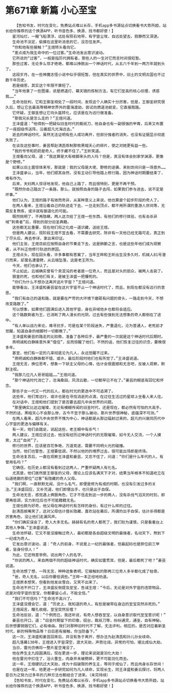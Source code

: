# 第671章 新篇 小心至宝
        【告知书友，时代在变化，免费站点难以长存，手机app多书源站点切换看书大势所趋，站长给你推荐的这个换源APP，听书音色多、换源、找书都好使！】
       星河灿烂，一艘飞船漂浮，远处有陨石地带，有宇宙尘埃，自远处望去，寂静而又深邃。
       生命池不淡定，偷摸在这里听消息的它，没忍住发声。
       “你和他有些接触？”王煊转头看向它。
       “差点成为我生命中的一位过客。”生命池发出意识波动。
       它所说的“过客”，一般是指历代拥有者，那些人的一生对它而言时间很短暂。
       那些过客，无论多么惊才绝艳，都难以挣脱出一个神话时代，从五六千年到一两万年就到头了。
       这段岁月，在一些神魔志怪小说中似乎很短暂，但在真实的世界中，旧土的文明古国也不过数千年历史。
       若是细思，其实这个年限不算短了。
       “当年他拿了一些图谱，说是燃道灯、幕天镜的炼制方法，有它们至高的核心纹理，诱惑我……”
       生命池批判，它和王御圣相处了一段时间，发现这个人确实十分厉害，但是，王御圣研究很久后，想让它去最高等精神世界外的雷海渡劫，尝试向燃道池蜕变，它直接跑路。
       它怀疑，王御圣想让它向头盔转化，应该是在为远行做准备。
       “那我兄长是怎么走的？”王煊问道。
       王泽盛道：“他得到一把疑似旧圣时代的裁纸刀，他自身也有一副很强的甲胄，后来又布置了一座超级传送阵，沿着超凡光海远去。”
       逝去的神话时代，虽然无法证明有些人成功离开，但部分强者的消失，也没有证据显示彻底失败了。
       在谈及这些事时，姜芸帮赵清菡炼制那枚黑暗天心的碎片，使之对她更有益一些。
       “我的爷爷和奶奶是奇人，终于藏不住了。”王昕笑道。
       王煊看向父母，道：“我这算是大有根脚来头的人吗？但是，真没有体会到家学渊源，更像是个野修。”
       如果以旧土震惊体来写，那就是：我的父母是大佬、野修的逆袭、来到世间只是一场意外……
       王泽盛承认，当年，他们顺其自然，没有主动引导他踏上修行路，因为神话时期要结束了，难有作为。
       后来，夫妇两人惊讶地发现，他自己上路了，而且很特别，更是不再干预。
       “既然你自己踏出了一条路，那么，就按照自身的路子去闯，如果我们参与进去，说不定是坏事。”
       他们认为，王煊的路子有效而奇异，从某种意义上来说，他也算是个起步阶段的奇人了。
       在两人看来，王煊沿着自己的轨迹走下去，一旦走到顶点，都不用所谓的重游人世间等，无需反复熬炼，或许就有御道化的可能。
       既然挑明了，不再隐瞒，两人这次给了王煊一些东西，有他们的修行体验，也有击杀异域“刺青者”后，得到的部分旧圣典籍。
       这些都无比重要，现在他们将之化成一道识藏，送给王煊。
       但是两人建议，现阶段王煊不宜去看，不需要去研究，除非有一天他已经无路可走，真正到了尽头后，再去参详，拿出来印证。
       他们主张，王煊目前应按照自身的节奏走下去，这是肺腑之言，也是这些年他们成为观察者，从不纠正他修行轨迹的原因。
       王煊点头，现在回头看，许多事都有答案了，当年王晔和王昕出生没多久时，机械人81号潜行而来，却莫名遭雷劈，从云端坠落，这是老王所为。
       今天，他们也承认了。
       不止如此，云城确实曾有个卖混沌的老者是一位奇人，而且是对头的部众，被两人击毙了。
       狼皇的死，也和他们有关，是被王泽盛一把攥死的。
       “你们为什么不想办法离开这片宇宙？”王煊问道。
       能够看出，王泽盛和姜芸留在这片宇宙不止一个神话时代了，而且，到现在都没有远行的意思。
       “我们有自己的道和路，就是要在严苛的大环境下磨砺有问题的骨头，一路走到今天，不想改变路数了。”
       可以想象，如果他们圆满后进入其他宇宙，身在异域他乡也都将会适应。
       这个路数剩者为王，已消耗了两人漫长的光阴，过去有些强到无法想象的奇人都倒在了途中。
       “有人单以战力来论，难寻抗手，可是在某个阶段迷失，严重退化，沦为普通人，老死前才觉醒，知道自身的根脚时一切都晚了。”
       王泽盛和姜芸的路走的比较稳，准备了各种后手，最严重的一次就是这个神话时代后期时。
       燕明诚和白静姝意外来“借住”，反而惊醒了他们，不然的话，他们恢复过往的识念，要晚很多年。
       甚至，他们有一定的几率彻底沦为凡人，永远觉醒不过来。
       “燕明诚和白静姝都不错，或许，最后阶段时他们也有所觉了。”王泽盛说道。
       王煊无言，换位思考，想象一下妖主父母的心情，估计会很震撼和无言吧，反被人观察，默默注视。
       “我那几位凡人哥哥姐姐……”王煊问道。
       “那个神话时代消亡了，沧海桑田，风流云散，一切都早已不在了。”姜芸的眼底有回忆和怀念。
       那些子女一代又一代的后人，都在时光的更迭中不可追溯了。
       这些年，他们常远行，或许也是在寻找消逝的点滴，在过往生活过的星球上坐看人来人往。
       在对话中，王煊和他们提到了是否要去超凡中央世界的问题。
       “那里确实比这边璀璨，无论有模糊传闻的旧圣时代，还是现在，都必然有可怕的大高手。不然的话，黑暗天心不会那么惨，古今不至于那么被动，那片世界很神秘，底蕴深不可测。”
       在两人看来，超凡中央世界不愧为中心，神话都是从那边辐射过来的，超凡的兴衰同历代中心宇宙的更迭与偏移有关。
       有一天，他们会踏足，说起这些，老王眼中有杀气！
       两人建议，王煊应该过去，他没有经历过神话时代的无限璀璨，如今无人交流，一个人摸索，太过“自闭”了。
       修行的世界，应该是百花争艳，万道竞逐，需要不同明火光的碰撞。
       当然，他们也警告，王煊要低调，不然以他的的境界过去，很可能出场即是终场。
       生命池复苏后，一直在观察王泽盛和姜芸，又忍不住了，问道：“你们是什么年代的人，有曾用名吗？”
       它确信，在历史上都没有看到过这两人，严重怀疑两人有化名。
       尤其是，他们居然是王御圣的父母，理论上应该名满天下才对，结果当年根本不知道屹立在仙道绝巅的那位“过客”有隐藏的奇人父母。
       “我们啊，一直默默无闻，没什么名气，即便是修为有成的时期，也没有引发过多的关注。”王泽盛回应，又补充道，他们即便出手，也只是出于自保。
       生命池无言，感觉遇上俩狠角色，它才不信走到这一步的两人，没有杀伐气滔天的时刻，即便再低调，实力到位后也不可能籍籍无名。
       王煊也颇为好奇，他父母在神话时代有怎样的身份，有过什么样的过往。
       赵清菡抿嘴笑了，这对父母估计擅长隐藏，喜欢站在幕后，所谓的出手自保，估计杀得都是厉害角色，没让他们走漏风声。
       “你们确实误会了，奇人大多无名。赫赫有名的奇人都死了，我们较为谨慎，只是看着台上其他人争锋。”王泽盛说道。
       生命池怀疑，它又不是没接触过奇人，最初都是各自超级文明的最强者，名动天下，熬到下一纪成为奇人。
       它发出意识波动，道：“奇人的前身，不说是上一纪的最强者，但最起码也是排位前三甲者，皆身份惊人！”
       为此，它还特意举例，说出两个人的名字。
       “你说的两人，来自两個不同的超级神话时代，确实如雷贯耳，但是，最后都死了吧？”姜芸说道。
       生命池想了想，一阵无言，种种迹象表明，它接触到的那两三位奇人多半都化成了枯骨。
       “爸，奇人无名，以后你要低调些。”王晔一本正经地劝道。
       王煊原本想笑，但看到他发丝雪白，又笑不出来了。
       生命池不开口了，王泽盛反倒提及至宝，告诫王煊：“今后，无论是对外宇宙的违禁物品，还是对母宇宙的至宝，你都要留心点，不能全信。”
       “我们不可信吗？”生命池不高兴了。
       王泽盛没理会它，道：“历史上，我知道的奇人，有些是被带在身边的至宝突然杀死的。”
       王煊闻言，瞳孔收缩，至宝突然反噬？
       生命池反驳，道：“个例而已，我还听说，有奇人想吞至宝，以自身意识取代至宝意识呢！”
       姜芸也开口，道：“旧圣时期留下的印章，砚台，裁纸刀等，纷纷通灵，通圣，自有神秘。后世想要销毁它们，必有缘由。我们对那种旧时代不了解，无法评判。相应的，是否对应着新圣时代，新的特殊物品等？日后若有接触，你当防备下。”
       这一次，王泽盛和姜芸回来后，并没有急于离开，想办法为赵清菡和孙儿孙女续命。
       超凡落幕130年，王煊进入宇宙深空，渡大天劫，声势壮阔，异常的可怕，堪比成仙大劫。
       当日，雷光仿佛将一整片星空淹没了。
       他在养生主九段圆满后，现在更进一步，理论来说就是羽化大劫！
       他在雷光中扛住了，浴火重生，肉身并未被劈碎，更不可能羽化而去。
       这一年，王煊硬抗过大天劫，成为十段破限的养生主，等同于成仙了，而且肉身长存世间！
       也是在这一年，他更进一步研究如何为凡人续命，实现长生，同王泽盛和姜云探讨，将两人昔日为之努力过多年的几种方法也都结合了进来。（未完待续）
       【告知书友，时代在变化，免费站点难以长存，手机app多书源站点切换看书大势所趋，站长给你推荐的这个换源APP，听书音色多、换源、找书都好使！】